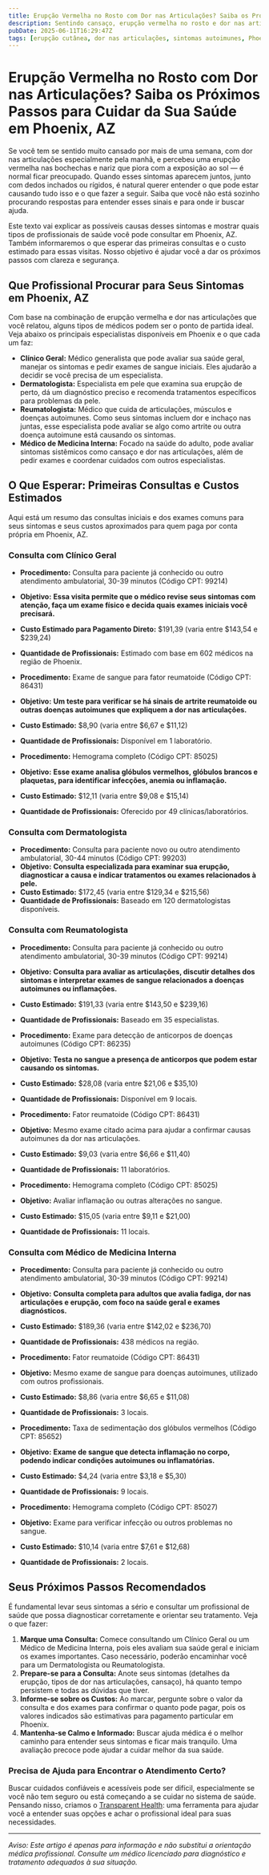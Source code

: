 ```yaml
---
title: Erupção Vermelha no Rosto com Dor nas Articulações? Saiba os Próximos Passos para Cuidar da Sua Saúde em Phoenix, AZ  
description: Sentindo cansaço, erupção vermelha no rosto e dor nas articulações? Descubra que médico procurar e o custo estimado das primeiras consultas em Phoenix, AZ.  
pubDate: 2025-06-11T16:29:47Z  
tags: [erupção cutânea, dor nas articulações, sintomas autoimunes, Phoenix AZ, orientações de saúde, transparência de custos]  
---
```


# Erupção Vermelha no Rosto com Dor nas Articulações? Saiba os Próximos Passos para Cuidar da Sua Saúde em Phoenix, AZ

Se você tem se sentido muito cansado por mais de uma semana, com dor nas articulações especialmente pela manhã, e percebeu uma erupção vermelha nas bochechas e nariz que piora com a exposição ao sol — é normal ficar preocupado. Quando esses sintomas aparecem juntos, junto com dedos inchados ou rígidos, é natural querer entender o que pode estar causando tudo isso e o que fazer a seguir. Saiba que você não está sozinho procurando respostas para entender esses sinais e para onde ir buscar ajuda.

Este texto vai explicar as possíveis causas desses sintomas e mostrar quais tipos de profissionais de saúde você pode consultar em Phoenix, AZ. Também informaremos o que esperar das primeiras consultas e o custo estimado para essas visitas. Nosso objetivo é ajudar você a dar os próximos passos com clareza e segurança.

## Que Profissional Procurar para Seus Sintomas em Phoenix, AZ

Com base na combinação de erupção vermelha e dor nas articulações que você relatou, alguns tipos de médicos podem ser o ponto de partida ideal. Veja abaixo os principais especialistas disponíveis em Phoenix e o que cada um faz:

- **Clínico Geral:** Médico generalista que pode avaliar sua saúde geral, manejar os sintomas e pedir exames de sangue iniciais. Eles ajudarão a decidir se você precisa de um especialista.
- **Dermatologista:** Especialista em pele que examina sua erupção de perto, dá um diagnóstico preciso e recomenda tratamentos específicos para problemas da pele.
- **Reumatologista:** Médico que cuida de articulações, músculos e doenças autoimunes. Como seus sintomas incluem dor e inchaço nas juntas, esse especialista pode avaliar se algo como artrite ou outra doença autoimune está causando os sintomas.
- **Médico de Medicina Interna:** Focado na saúde do adulto, pode avaliar sintomas sistêmicos como cansaço e dor nas articulações, além de pedir exames e coordenar cuidados com outros especialistas.

## O Que Esperar: Primeiras Consultas e Custos Estimados

Aqui está um resumo das consultas iniciais e dos exames comuns para seus sintomas e seus custos aproximados para quem paga por conta própria em Phoenix, AZ.

### Consulta com Clínico Geral

- **Procedimento:** Consulta para paciente já conhecido ou outro atendimento ambulatorial, 30-39 minutos (Código CPT: 99214)  
- **Objetivo:** **Essa visita permite que o médico revise seus sintomas com atenção, faça um exame físico e decida quais exames iniciais você precisará.**  
- **Custo Estimado para Pagamento Direto:** $191,39 (varia entre $143,54 e $239,24)  
- **Quantidade de Profissionais:** Estimado com base em 602 médicos na região de Phoenix.

- **Procedimento:** Exame de sangue para fator reumatoide (Código CPT: 86431)  
- **Objetivo:** **Um teste para verificar se há sinais de artrite reumatoide ou outras doenças autoimunes que expliquem a dor nas articulações.**  
- **Custo Estimado:** $8,90 (varia entre $6,67 e $11,12)  
- **Quantidade de Profissionais:** Disponível em 1 laboratório.

- **Procedimento:** Hemograma completo (Código CPT: 85025)  
- **Objetivo:** **Esse exame analisa glóbulos vermelhos, glóbulos brancos e plaquetas, para identificar infecções, anemia ou inflamação.**  
- **Custo Estimado:** $12,11 (varia entre $9,08 e $15,14)  
- **Quantidade de Profissionais:** Oferecido por 49 clínicas/laboratórios.

### Consulta com Dermatologista

- **Procedimento:** Consulta para paciente novo ou outro atendimento ambulatorial, 30-44 minutos (Código CPT: 99203)  
- **Objetivo:** **Consulta especializada para examinar sua erupção, diagnosticar a causa e indicar tratamentos ou exames relacionados à pele.**  
- **Custo Estimado:** $172,45 (varia entre $129,34 e $215,56)  
- **Quantidade de Profissionais:** Baseado em 120 dermatologistas disponíveis.

### Consulta com Reumatologista

- **Procedimento:** Consulta para paciente já conhecido ou outro atendimento ambulatorial, 30-39 minutos (Código CPT: 99214)  
- **Objetivo:** **Consulta para avaliar as articulações, discutir detalhes dos sintomas e interpretar exames de sangue relacionados a doenças autoimunes ou inflamações.**  
- **Custo Estimado:** $191,33 (varia entre $143,50 e $239,16)  
- **Quantidade de Profissionais:** Baseado em 35 especialistas.

- **Procedimento:** Exame para detecção de anticorpos de doenças autoimunes (Código CPT: 86235)  
- **Objetivo:** **Testa no sangue a presença de anticorpos que podem estar causando os sintomas.**  
- **Custo Estimado:** $28,08 (varia entre $21,06 e $35,10)  
- **Quantidade de Profissionais:** Disponível em 9 locais.

- **Procedimento:** Fator reumatoide (Código CPT: 86431)  
- **Objetivo:** Mesmo exame citado acima para ajudar a confirmar causas autoimunes da dor nas articulações.  
- **Custo Estimado:** $9,03 (varia entre $6,66 e $11,40)  
- **Quantidade de Profissionais:** 11 laboratórios.

- **Procedimento:** Hemograma completo (Código CPT: 85025)  
- **Objetivo:** Avaliar inflamação ou outras alterações no sangue.  
- **Custo Estimado:** $15,05 (varia entre $9,11 e $21,00)  
- **Quantidade de Profissionais:** 11 locais.

### Consulta com Médico de Medicina Interna

- **Procedimento:** Consulta para paciente já conhecido ou outro atendimento ambulatorial, 30-39 minutos (Código CPT: 99214)  
- **Objetivo:** **Consulta completa para adultos que avalia fadiga, dor nas articulações e erupção, com foco na saúde geral e exames diagnósticos.**  
- **Custo Estimado:** $189,36 (varia entre $142,02 e $236,70)  
- **Quantidade de Profissionais:** 438 médicos na região.

- **Procedimento:** Fator reumatoide (Código CPT: 86431)  
- **Objetivo:** Mesmo exame de sangue para doenças autoimunes, utilizado com outros profissionais.  
- **Custo Estimado:** $8,86 (varia entre $6,65 e $11,08)  
- **Quantidade de Profissionais:** 3 locais.

- **Procedimento:** Taxa de sedimentação dos glóbulos vermelhos (Código CPT: 85652)  
- **Objetivo:** **Exame de sangue que detecta inflamação no corpo, podendo indicar condições autoimunes ou inflamatórias.**  
- **Custo Estimado:** $4,24 (varia entre $3,18 e $5,30)  
- **Quantidade de Profissionais:** 9 locais.

- **Procedimento:** Hemograma completo (Código CPT: 85027)  
- **Objetivo:** Exame para verificar infecção ou outros problemas no sangue.  
- **Custo Estimado:** $10,14 (varia entre $7,61 e $12,68)  
- **Quantidade de Profissionais:** 2 locais.

## Seus Próximos Passos Recomendados

É fundamental levar seus sintomas a sério e consultar um profissional de saúde que possa diagnosticar corretamente e orientar seu tratamento. Veja o que fazer:

1. **Marque uma Consulta:** Comece consultando um Clínico Geral ou um Médico de Medicina Interna, pois eles avaliam sua saúde geral e iniciam os exames importantes. Caso necessário, poderão encaminhar você para um Dermatologista ou Reumatologista.  
2. **Prepare-se para a Consulta:** Anote seus sintomas (detalhes da erupção, tipos de dor nas articulações, cansaço), há quanto tempo persistem e todas as dúvidas que tiver.  
3. **Informe-se sobre os Custos:** Ao marcar, pergunte sobre o valor da consulta e dos exames para confirmar o quanto pode pagar, pois os valores indicados são estimativas para pagamento particular em Phoenix.  
4. **Mantenha-se Calmo e Informado:** Buscar ajuda médica é o melhor caminho para entender seus sintomas e ficar mais tranquilo. Uma avaliação precoce pode ajudar a cuidar melhor da sua saúde.

### Precisa de Ajuda para Encontrar o Atendimento Certo?

Buscar cuidados confiáveis e acessíveis pode ser difícil, especialmente se você não tem seguro ou está começando a se cuidar no sistema de saúde. Pensando nisso, criamos o [Transparent Health](https://transparenthealth.ai): uma ferramenta para ajudar você a entender suas opções e achar o profissional ideal para suas necessidades.

---

*Aviso: Este artigo é apenas para informação e não substitui a orientação médica profissional. Consulte um médico licenciado para diagnóstico e tratamento adequados à sua situação.*